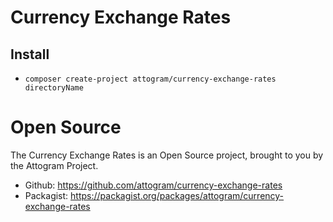 # Currency Exchange Rates

## Install

* `composer create-project attogram/currency-exchange-rates directoryName`

# Open Source

The Currency Exchange Rates is an Open Source project, 
brought to you by the Attogram Project.

* Github: https://github.com/attogram/currency-exchange-rates
* Packagist: https://packagist.org/packages/attogram/currency-exchange-rates
